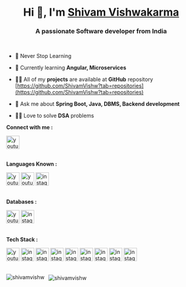 
<h1 align="center">Hi 👋, I'm <a href="https://www.linkedin.com/in/shivam-vishwakarma-b981b3206/">Shivam Vishwakarma</a></h1> 

<h3 align="center">A passionate Software developer from India</h3><br>

- 🌱 Never Stop Learning
- 🌱 Currently learning **Angular, Microservices**

- 👨‍💻 All of my **projects** are available at **GitHub** repository [https://github.com/ShivamVishw?tab=repositories](https://github.com/ShivamVishw?tab=repositories)

- 💬 Ask me about **Spring Boot, Java, DBMS, Backend development**
- 👨‍💻 Love to solve **DSA** problems


**Connect with me :**
<div>
<a href="https://www.linkedin.com/in/shivam-vishwakarma-b981b3206/)" target="_blank">
  <img src="https://img.shields.io/static/v1?message=Linkedin&logo=linkedin&label=&color=EF08E0&logoColor=white&labelColor=&style=for-the-badge" height="35" alt="youtube logo" />
</a></div>
<br>

**Languages Known :** 
<div align="left">
  <img src="https://img.shields.io/static/v1?message=Java&logo=java&label=&color=E8CA30&logoColor=white&labelColor=&style=for-the-badge" height="35" alt="youtube logo"  />
    <img src="https://img.shields.io/static/v1?message=Typescript&logo=typescript&label=&color=blue&logoColor=white&labelColor=&style=for-the-badge" height="35" alt="youtube logo"  />
  <img src="https://img.shields.io/static/v1?message=Javascript&logo=javascript&label=&color=E4405F&logoColor=white&labelColor=&style=for-the-badge" height="35" alt="instagram logo"  />
  </div>

  <br>

  
**Databases :**
<div align="left">
  <img src="https://img.shields.io/static/v1?message=Mysql&logo=mysql&label=&color=AA17EA&logoColor=white&labelColor=&style=for-the-badge" height="35" alt="youtube logo"  />
  <img src="https://img.shields.io/static/v1?message=Mongodb&logo=mongodb&label=&color=E4405F&logoColor=white&labelColor=&style=for-the-badge" height="35" alt="instagram logo"  />
</div>

  <br>
 


**Tech Stack :**  
<div align="left">
  <img src="https://img.shields.io/static/v1?message=Html5&logo=html5&label=&color=0B4FD7&logoColor=white&labelColor=&style=for-the-badge" height="35" alt="youtube logo"  />
  <img src="https://img.shields.io/static/v1?message=Css3&logo=css3&label=&color=EF10E1&logoColor=white&labelColor=&style=for-the-badge" height="35" alt="instagram logo"  />
 <img src="https://img.shields.io/static/v1?message=Bootstrap&logo=bootstrap&label=&color=EFD008&logoColor=white&labelColor=&style=for-the-badge" height="35" alt="instagram logo"  />
  <img src="https://img.shields.io/static/v1?message=Spring&logo=spring&label=&color=C7EF10&logoColor=white&labelColor=&style=for-the-badge" height="35" alt="instagram logo"  />

<img src="https://img.shields.io/static/v1?message=Angular&logo=angular&label=&color=a6120d&logoColor=white&labelColor=&style=for-the-badge" height="35" alt="instagram logo"  />
<img src="https://img.shields.io/static/v1?message=Material UI&logo=mui&label=&color=651fff&logoColor=white&labelColor=&style=for-the-badge" height="35" alt="instagram logo"  />
  
 <img src="https://img.shields.io/static/v1?message=Springboot&logo=springboot&label=&color=EF8A10&logoColor=white&labelColor=&style=for-the-badge" height="35" alt="instagram logo"  />
 <img src="https://img.shields.io/static/v1?message=Postman&logo=postman&label=&color=EF8A10&logoColor=white&labelColor=&style=for-the-badge" height="35" alt="instagram logo"  />
 <img src="https://img.shields.io/static/v1?message=Thymeleaf&logo=thymeleaf&label=&color=EF10D4&logoColor=white&labelColor=&style=for-the-badge" height="35" alt="instagram logo"  /></div>
<br>



<!---
--->
<!-- <p><img align="left" src="https://github-readme-stats.vercel.app/api/top-langs?username=shivamvishw&show_icons=true&locale=en&layout=compact" alt="shivamvishw" /></p>
 -->
<p>&nbsp;&nbsp;<img align="center" src="https://github-readme-streak-stats.herokuapp.com/?user=shivamvishw&" alt="shivamvishw" />&nbsp<img align="left" src="https://github-readme-stats.vercel.app/api/top-langs?username=shivamvishw&show_icons=true&locale=en&layout=compact" alt="shivamvishw" /></p> 


